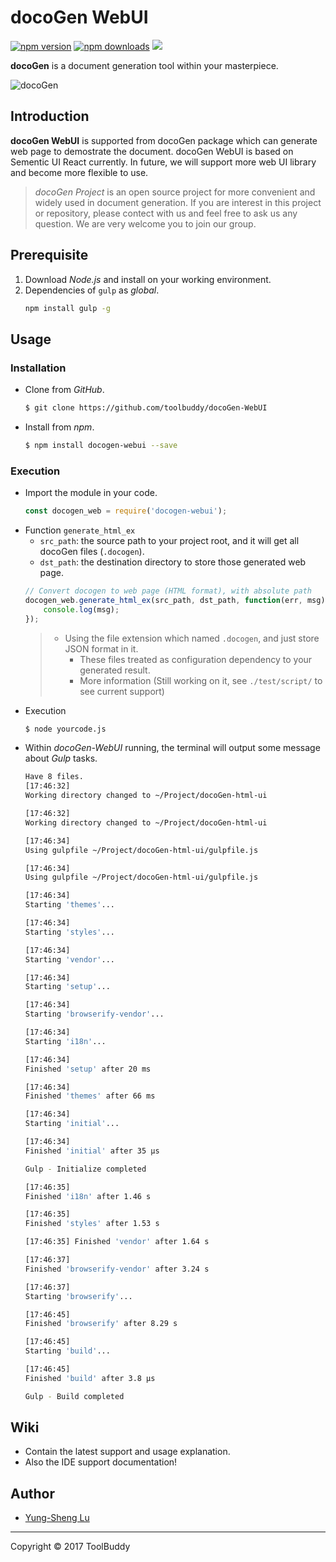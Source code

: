 # docoGen WebUI

[![npm version](https://badge.fury.io/js/docogen-webui.svg)](https://badge.fury.io/js/docogen-webui.svg)
[![npm downloads](https://img.shields.io/npm/dm/docogen-webui.svg)](https://img.shields.io/npm/dm/docogen-webui.svg)
[![](https://data.jsdelivr.com/v1/package/npm/docogen/badge)](https://www.jsdelivr.com/package/npm/docogen-webui)

**docoGen** is a document generation tool within your masterpiece.

![docoGen](https://i.imgur.com/fkx11KR.png)

## Introduction

**docoGen WebUI** is supported from docoGen package which can generate web page to demostrate the document. docoGen WebUI is based on Sementic UI React currently. In future, we will support more web UI library and become more flexible to use.

> *docoGen Project* is an open source project for more convenient and widely used in document generation. If you are interest in this project or repository, please contect with us and feel free to ask us any question. We are very welcome you to join our group.

## Prerequisite

1. Download *Node.js* and install on your working environment.
2. Dependencies of `gulp` as *global*.
    ```bash
    npm install gulp -g
    ```

## Usage

### Installation

* Clone from *GitHub*.
    ```bash
    $ git clone https://github.com/toolbuddy/docoGen-WebUI
    ```
* Install from *npm*.
    ```bash
    $ npm install docogen-webui --save
    ```
### Execution

* Import the module in your code.
    ```javascript
    const docogen_web = require('docogen-webui');
    ```
* Function `generate_html_ex`
    * `src_path`: the source path to your project root, and it will get all docoGen files (`.docogen`).
    * `dst_path`: the destination directory to store those generated web page.
    ```javascript
    // Convert docogen to web page (HTML format), with absolute path
    docogen_web.generate_html_ex(src_path, dst_path, function(err, msg) {
        console.log(msg);
    });
    ```
    > * Using the file extension which named `.docogen`, and just store JSON format in it.
    >   * These files treated as configuration dependency to your generated result.
    >   * More information (Still working on it, see `./test/script/` to see current support)
* Execution
    ```bash
    $ node yourcode.js
    ```
* Within *docoGen-WebUI* running, the terminal will output some message about *Gulp* tasks.
    ```bash
    Have 8 files.
    [17:46:32]
    Working directory changed to ~/Project/docoGen-html-ui

    [17:46:32]
    Working directory changed to ~/Project/docoGen-html-ui

    [17:46:34]
    Using gulpfile ~/Project/docoGen-html-ui/gulpfile.js

    [17:46:34]
    Using gulpfile ~/Project/docoGen-html-ui/gulpfile.js

    [17:46:34]
    Starting 'themes'...

    [17:46:34]
    Starting 'styles'...

    [17:46:34]
    Starting 'vendor'...

    [17:46:34]
    Starting 'setup'...

    [17:46:34]
    Starting 'browserify-vendor'...

    [17:46:34]
    Starting 'i18n'...

    [17:46:34]
    Finished 'setup' after 20 ms

    [17:46:34]
    Finished 'themes' after 66 ms

    [17:46:34]
    Starting 'initial'...

    [17:46:34]
    Finished 'initial' after 35 μs

    Gulp - Initialize completed

    [17:46:35]
    Finished 'i18n' after 1.46 s

    [17:46:35]
    Finished 'styles' after 1.53 s

    [17:46:35] Finished 'vendor' after 1.64 s

    [17:46:37]
    Finished 'browserify-vendor' after 3.24 s

    [17:46:37]
    Starting 'browserify'...

    [17:46:45]
    Finished 'browserify' after 8.29 s

    [17:46:45]
    Starting 'build'...

    [17:46:45]
    Finished 'build' after 3.8 μs

    Gulp - Build completed
    ```

## Wiki

* Contain the latest support and usage explanation.
* Also the IDE support documentation!

## Author

* [Yung-Sheng Lu](http://www.github.com/yungshenglu)

---

Copyright © 2017 ToolBuddy